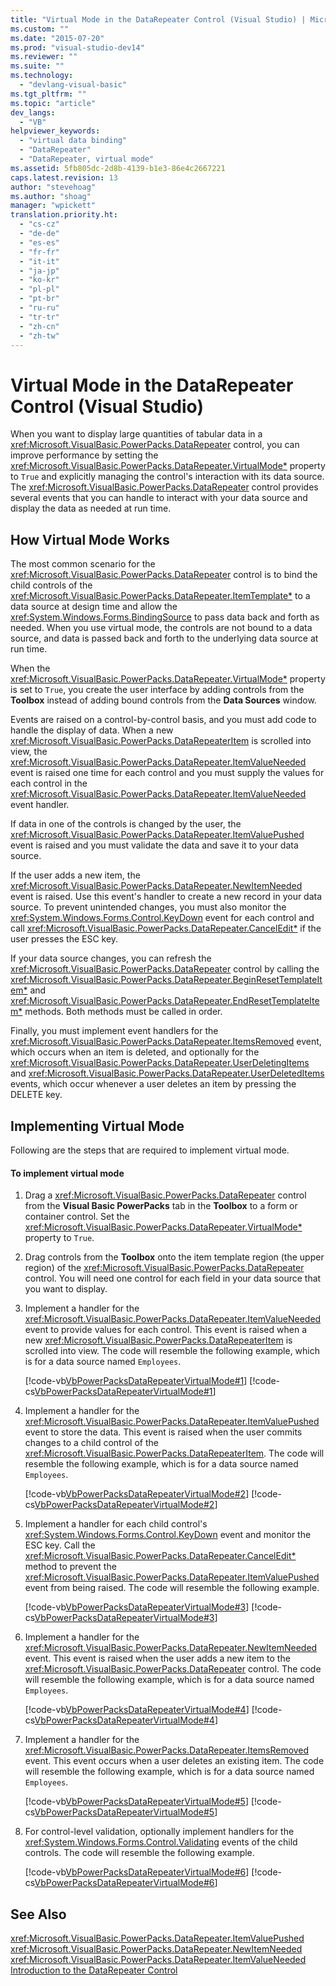 ```yaml
---
title: "Virtual Mode in the DataRepeater Control (Visual Studio) | Microsoft Docs"
ms.custom: ""
ms.date: "2015-07-20"
ms.prod: "visual-studio-dev14"
ms.reviewer: ""
ms.suite: ""
ms.technology: 
  - "devlang-visual-basic"
ms.tgt_pltfrm: ""
ms.topic: "article"
dev_langs: 
  - "VB"
helpviewer_keywords: 
  - "virtual data binding"
  - "DataRepeater"
  - "DataRepeater, virtual mode"
ms.assetid: 5fb805dc-2d8b-4139-b1e3-86e4c2667221
caps.latest.revision: 13
author: "stevehoag"
ms.author: "shoag"
manager: "wpickett"
translation.priority.ht: 
  - "cs-cz"
  - "de-de"
  - "es-es"
  - "fr-fr"
  - "it-it"
  - "ja-jp"
  - "ko-kr"
  - "pl-pl"
  - "pt-br"
  - "ru-ru"
  - "tr-tr"
  - "zh-cn"
  - "zh-tw"
---
```

# Virtual Mode in the DataRepeater Control (Visual Studio)
When you want to display large quantities of tabular data in a <xref:Microsoft.VisualBasic.PowerPacks.DataRepeater> control, you can improve performance by setting the <xref:Microsoft.VisualBasic.PowerPacks.DataRepeater.VirtualMode*> property to `True` and explicitly managing the control's interaction with its data source. The <xref:Microsoft.VisualBasic.PowerPacks.DataRepeater> control provides several events that you can handle to interact with your data source and display the data as needed at run time.  
  
## How Virtual Mode Works  
 The most common scenario for the <xref:Microsoft.VisualBasic.PowerPacks.DataRepeater> control is to bind the child controls of the <xref:Microsoft.VisualBasic.PowerPacks.DataRepeater.ItemTemplate*> to a data source at design time and allow the <xref:System.Windows.Forms.BindingSource> to pass data back and forth as needed. When you use virtual mode, the controls are not bound to a data source, and data is passed back and forth to the underlying data source at run time.  
  
 When the <xref:Microsoft.VisualBasic.PowerPacks.DataRepeater.VirtualMode*> property is set to `True`, you create the user interface by adding controls from the **Toolbox** instead of adding bound controls from the **Data Sources** window.  
  
 Events are raised on a control-by-control basis, and you must add code to handle the display of data. When a new <xref:Microsoft.VisualBasic.PowerPacks.DataRepeaterItem> is scrolled into view, the <xref:Microsoft.VisualBasic.PowerPacks.DataRepeater.ItemValueNeeded> event is raised one time for each control and you must supply the values for each control in the <xref:Microsoft.VisualBasic.PowerPacks.DataRepeater.ItemValueNeeded> event handler.  
  
 If data in one of the controls is changed by the user, the <xref:Microsoft.VisualBasic.PowerPacks.DataRepeater.ItemValuePushed> event is raised and you must validate the data and save it to your data source.  
  
 If the user adds a new item, the <xref:Microsoft.VisualBasic.PowerPacks.DataRepeater.NewItemNeeded> event is raised. Use this event's handler to create a new record in your data source. To prevent unintended changes, you must also monitor the <xref:System.Windows.Forms.Control.KeyDown> event for each control and call <xref:Microsoft.VisualBasic.PowerPacks.DataRepeater.CancelEdit*> if the user presses the ESC key.  
  
 If your data source changes, you can refresh the <xref:Microsoft.VisualBasic.PowerPacks.DataRepeater> control by calling the <xref:Microsoft.VisualBasic.PowerPacks.DataRepeater.BeginResetTemplateItem*> and <xref:Microsoft.VisualBasic.PowerPacks.DataRepeater.EndResetTemplateItem*> methods. Both methods must be called in order.  
  
 Finally, you must implement event handlers for the <xref:Microsoft.VisualBasic.PowerPacks.DataRepeater.ItemsRemoved> event, which occurs when an item is deleted, and optionally for the <xref:Microsoft.VisualBasic.PowerPacks.DataRepeater.UserDeletingItems> and <xref:Microsoft.VisualBasic.PowerPacks.DataRepeater.UserDeletedItems> events, which occur whenever a user deletes an item by pressing the DELETE key.  
  
## Implementing Virtual Mode  
 Following are the steps that are required to implement virtual mode.  
  
#### To implement virtual mode  
  
1.  Drag a <xref:Microsoft.VisualBasic.PowerPacks.DataRepeater> control from the **Visual Basic PowerPacks** tab in the **Toolbox** to a form or container control. Set the <xref:Microsoft.VisualBasic.PowerPacks.DataRepeater.VirtualMode*> property to `True`.  
  
2.  Drag controls from the **Toolbox** onto the item template region (the upper region) of the <xref:Microsoft.VisualBasic.PowerPacks.DataRepeater> control. You will need one control for each field in your data source that you want to display.  
  
3.  Implement a handler for the <xref:Microsoft.VisualBasic.PowerPacks.DataRepeater.ItemValueNeeded> event to provide values for each control. This event is raised when a new <xref:Microsoft.VisualBasic.PowerPacks.DataRepeaterItem> is scrolled into view. The code will resemble the following example, which is for a data source named `Employees`.  
  
     [!code-vb[VbPowerPacksDataRepeaterVirtualMode#1](../../../visual-basic/developing-apps/windows-forms/codesnippet/VisualBasic/virtual-mode-in-the-datarepeater-control-visual-studio_1.vb)]
     [!code-cs[VbPowerPacksDataRepeaterVirtualMode#1](../../../visual-basic/developing-apps/windows-forms/codesnippet/CSharp/virtual-mode-in-the-datarepeater-control-visual-studio_1.cs)]  
  
4.  Implement a handler for the <xref:Microsoft.VisualBasic.PowerPacks.DataRepeater.ItemValuePushed> event to store the data. This event is raised when the user commits changes to a child control of the <xref:Microsoft.VisualBasic.PowerPacks.DataRepeaterItem>. The code will resemble the following example, which is for a data source named `Employees`.  
  
     [!code-vb[VbPowerPacksDataRepeaterVirtualMode#2](../../../visual-basic/developing-apps/windows-forms/codesnippet/VisualBasic/virtual-mode-in-the-datarepeater-control-visual-studio_2.vb)]
     [!code-cs[VbPowerPacksDataRepeaterVirtualMode#2](../../../visual-basic/developing-apps/windows-forms/codesnippet/CSharp/virtual-mode-in-the-datarepeater-control-visual-studio_2.cs)]  
  
5.  Implement a handler for each child control's <xref:System.Windows.Forms.Control.KeyDown> event and monitor the ESC key. Call the <xref:Microsoft.VisualBasic.PowerPacks.DataRepeater.CancelEdit*> method to prevent the <xref:Microsoft.VisualBasic.PowerPacks.DataRepeater.ItemValuePushed> event from being raised. The code will resemble the following example.  
  
     [!code-vb[VbPowerPacksDataRepeaterVirtualMode#3](../../../visual-basic/developing-apps/windows-forms/codesnippet/VisualBasic/virtual-mode-in-the-datarepeater-control-visual-studio_3.vb)]
     [!code-cs[VbPowerPacksDataRepeaterVirtualMode#3](../../../visual-basic/developing-apps/windows-forms/codesnippet/CSharp/virtual-mode-in-the-datarepeater-control-visual-studio_3.cs)]  
  
6.  Implement a handler for the <xref:Microsoft.VisualBasic.PowerPacks.DataRepeater.NewItemNeeded> event. This event is raised when the user adds a new item to the <xref:Microsoft.VisualBasic.PowerPacks.DataRepeater> control. The code will resemble the following example, which is for a data source named `Employees`.  
  
     [!code-vb[VbPowerPacksDataRepeaterVirtualMode#4](../../../visual-basic/developing-apps/windows-forms/codesnippet/VisualBasic/virtual-mode-in-the-datarepeater-control-visual-studio_4.vb)]
     [!code-cs[VbPowerPacksDataRepeaterVirtualMode#4](../../../visual-basic/developing-apps/windows-forms/codesnippet/CSharp/virtual-mode-in-the-datarepeater-control-visual-studio_4.cs)]  
  
7.  Implement a handler for the <xref:Microsoft.VisualBasic.PowerPacks.DataRepeater.ItemsRemoved> event. This event occurs when a user deletes an existing item. The code will resemble the following example, which is for a data source named `Employees`.  
  
     [!code-vb[VbPowerPacksDataRepeaterVirtualMode#5](../../../visual-basic/developing-apps/windows-forms/codesnippet/VisualBasic/virtual-mode-in-the-datarepeater-control-visual-studio_5.vb)]
     [!code-cs[VbPowerPacksDataRepeaterVirtualMode#5](../../../visual-basic/developing-apps/windows-forms/codesnippet/CSharp/virtual-mode-in-the-datarepeater-control-visual-studio_5.cs)]  
  
8.  For control-level validation, optionally implement handlers for the <xref:System.Windows.Forms.Control.Validating> events of the child controls. The code will resemble the following example.  
  
     [!code-vb[VbPowerPacksDataRepeaterVirtualMode#6](../../../visual-basic/developing-apps/windows-forms/codesnippet/VisualBasic/virtual-mode-in-the-datarepeater-control-visual-studio_6.vb)]
     [!code-cs[VbPowerPacksDataRepeaterVirtualMode#6](../../../visual-basic/developing-apps/windows-forms/codesnippet/CSharp/virtual-mode-in-the-datarepeater-control-visual-studio_6.cs)]  
  
## See Also  
 <xref:Microsoft.VisualBasic.PowerPacks.DataRepeater.ItemValuePushed>   
 <xref:Microsoft.VisualBasic.PowerPacks.DataRepeater.NewItemNeeded>   
 <xref:Microsoft.VisualBasic.PowerPacks.DataRepeater.ItemValueNeeded>   
 [Introduction to the DataRepeater Control](../../../visual-basic/developing-apps/windows-forms/introduction-to-the-datarepeater-control-visual-studio.md)